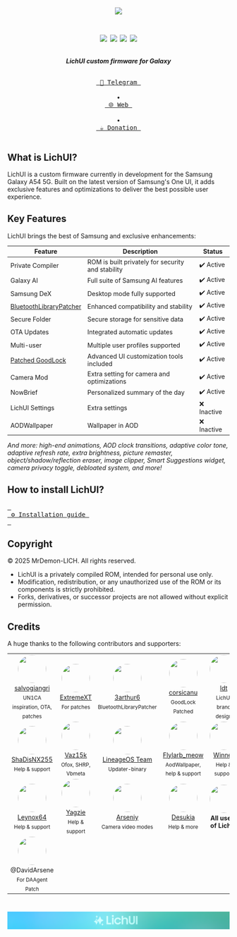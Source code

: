 <h1 align="center">
  <img loading="lazy" src="readme-res/Banner.png" width="700"/>
  <p align="center">
  <a href="https://github.com/MrDemon-LICH/PROJECT-LichUI/commits/main"><img loading="lazy" src="https://img.shields.io/github/last-commit/MrDemon-LICH/PROJECT-LichUI/main?style=for-the-badge"/></a>
  <a href="https://github.com/MrDemon-LICH/PROJECT-LichUI/stargazers"><img loading="lazy" src="https://img.shields.io/github/stars/MrDemon-LICH/PROJECT-LichUI?style=for-the-badge"/></a>
  <a href="https://github.com/MrDemon-LICH/PROJECT-LichUI/graphs/contributors"><img loading="lazy" src="https://img.shields.io/github/contributors/MrDemon-LICH/PROJECT-LichUI?style=for-the-badge"/></a>
  <a href="#"><img loading="lazy" src="https://img.shields.io/badge/OneUI-7.0-blueviolet?style=for-the-badge"/></a>
</p>
</h1>


<p align="center";"><strong><i>LichUI custom firmware for Galaxy</i></strong></p>

<p align="center">
  <a href="https://t.me/A54DEVELOPER"><kbd> <br> 💬 Telegram <br><br> </kbd></a>
  •
  <a href="https://mrdemon-lich.github.io/PROJECT-LichUI/index.html"><kbd> <br> 🌐 Web <br><br> </kbd></a>
  •
  <a href="https://www.paypal.me/TommyZambrano"><kbd> <br> ☕️ Donation <br><br> </kbd></a>
</p>

## What is LichUI?
LichUI is a custom firmware currently in development for the Samsung Galaxy A54 5G. Built on the latest version of Samsung's One UI, it adds exclusive features and optimizations to deliver the best possible user experience.

## Key Features
LichUI brings the best of Samsung and exclusive enhancements:

| Feature               | Description                                         | Status   |
|----------------------|-----------------------------------------------------|----------|
| Private Compiler     | ROM is built privately for security and stability    | ✔️ Active|
| Galaxy AI            | Full suite of Samsung AI features                   | ✔️ Active|
| Samsung DeX          | Desktop mode fully supported                        | ✔️ Active|
| [BluetoothLibraryPatcher](https://github.com/3arthur6/BluetoothLibraryPatcher)     | Enhanced compatibility and stability                | ✔️ Active|
| Secure Folder        | Secure storage for sensitive data                   | ✔️ Active|
| OTA Updates          | Integrated automatic updates                        | ✔️ Active|
| Multi-user           | Multiple user profiles supported                    | ✔️ Active|
| [Patched GoodLock](https://github.com/corsicanu/goodlock_dump)     | Advanced UI customization tools included            | ✔️ Active|
| Camera Mod           | Extra setting for camera and optimizations          | ✔️ Active|
| NowBrief             | Personalized summary of the day                     | ✔️ Active|
| LichUI Settings      | Extra settings                                      | ❌ Inactive|
| AODWallpaper         | Wallpaper in AOD                                    | ❌ Inactive|

*And more: high-end animations, AOD clock transitions, adaptive color tone, adaptive refresh rate, extra brightness, picture remaster, object/shadow/reflection eraser, image clipper, Smart Suggestions widget, camera privacy toggle, debloated system, and more!*

## How to install LichUI?
[<kbd> <br> ⚙️ Installation guide <br> </kbd>](https://mrdemon-lich.github.io/PROJECT-LichUI/documentation.html)

## Copyright

© 2025 MrDemon-LICH. All rights reserved.

- LichUI is a privately compiled ROM, intended for personal use only.
- Modification, redistribution, or any unauthorized use of the ROM or its components is strictly prohibited.
- Forks, derivatives, or successor projects are not allowed without explicit permission.

## Credits

A huge thanks to the following contributors and supporters:

<table>
  <tr>
    <td align="center">
      <img src="https://github.com/salvogiangri.png?size=80" width="64" height="64" style="border-radius:50%"><br>
      <a href="https://github.com/salvogiangri">salvogiangri</a><br>
      <sub>UN1CA inspiration, OTA, patches</sub>
    </td>
    <td align="center">
      <img src="https://github.com/ExtremeXT.png?size=80" width="64" height="64" style="border-radius:50%"><br>
      <a href="https://github.com/ExtremeXT">ExtremeXT</a><br>
      <sub>For patches</sub>
    </td>    
    <td align="center">
      <img src="https://github.com/3arthur6.png?size=80" width="64" height="64" style="border-radius:50%"><br>
      <a href="https://github.com/3arthur6">3arthur6</a><br>
      <sub>BluetoothLibraryPatcher</sub>
    </td>
    <td align="center">
      <img src="https://github.com/corsicanu.png?size=80" width="64" height="64" style="border-radius:50%"><br>
      <a href="https://github.com/corsicanu">corsicanu</a><br>
      <sub>GoodLock Patched</sub>
    </td>
    <td align="center">
      <img src="https://github.com/ldtdev0.png?size=80" width="64" height="64" style="border-radius:50%"><br>
      <a href="https://github.com/ldtdev0">ldt</a><br>
      <sub>LichUI brand design</sub>
    </td>
  </tr>
  <tr>
    <td align="center">
      <img src="https://github.com/ShaDisNX255.png?size=80" width="64" height="64" style="border-radius:50%"><br>
      <a href="https://github.com/ShaDisNX255">ShaDisNX255</a><br>
      <sub>Help & support</sub>
    </td>
    <td align="center">
      <img src="https://github.com/Vaz15k.png?size=80" width="64" height="64" style="border-radius:50%"><br>
      <a href="https://github.com/Vaz15k">Vaz15k</a><br>
      <sub>Ofox, SHRP, Vbmeta</sub>
    </td>
    <td align="center">
      <img src="https://github.com/lineageos.png?size=80" width="64" height="64" style="border-radius:50%"><br>
      <a href="https://github.com/lineageos">LineageOS Team</a><br>
      <sub>Updater-binary</sub>
    </td>
    <td align="center">
      <img src="https://t.me/i/userpic/320/Flylarb_meow.jpg?size=80" width="64" height="64" style="border-radius:50%"><br>
      <a href="https://t.me/Flylarb_meow">Flylarb_meow</a><br>
      <sub>AodWallpaper, help & support</sub>
    </td>
    <td align="center">
      <img src="https://t.me/i/userpic/320/Winner3157.jpg?size=80" width="64" height="64" style="border-radius:50%"><br>
      <a href="https://t.me/Winner3157">Winner</a><br>
      <sub>Help & support</sub>
    </td>
  </tr>
  <tr>
    <td align="center">
      <img src="https://t.me/i/userpic/320/leynox64.jpg?size=80" width="64" height="64" style="border-radius:50%"><br>
      <a href="https://t.me/leynox64">Leynox64</a><br>
      <sub>Help & support</sub>
    </td>
    <td align="center">
      <img src="https://t.me/i/userpic/320/yagzie.jpg?size=80" width="64" height="64" style="border-radius:50%"><br>
      <a href="https://t.me/yagzie">Yagzie</a><br>
      <sub>Help & support</sub>
    </td>
    <td align="center">
      <img src="https://t.me/i/userpic/320/Arsenybespomestnov.jpg?size=80" width="64" height="64" style="border-radius:50%"><br>
      <a href="https://t.me/Arsenybespomestnov">Arseniy</a><br>
      <sub>Camera video modes</sub>
    </td>
    <td align="center">
      <img src="https://t.me/i/userpic/320/Desukia.jpg?size=80" width="64" height="64" style="border-radius:50%"><br>
      <a href="https://t.me/Desukia">Desukia</a><br>
      <sub>Help & more</sub>
    </td>
    <td align="center">
      <img src="https://api.dicebear.com/7.x/personas/svg?seed=users" width="64" height="64" style="border-radius:50%"><br>
      <b>All users of LichUI</b>
    </td>
  </tr>
  <tr>
    <td align="center">
      <img src="https://api.dicebear.com/7.x/personas/svg?seed=users" width="64" height="64" style="border-radius:50%"><br>
      <a>@DavidArsene</a><br>
      <sub>For DAAgent Patch</sub>
    </td>
  </tr>
</table>

<h1 align="center">
  <img loading="lazy" src="readme-res/Footer.png"/>
</h1>
